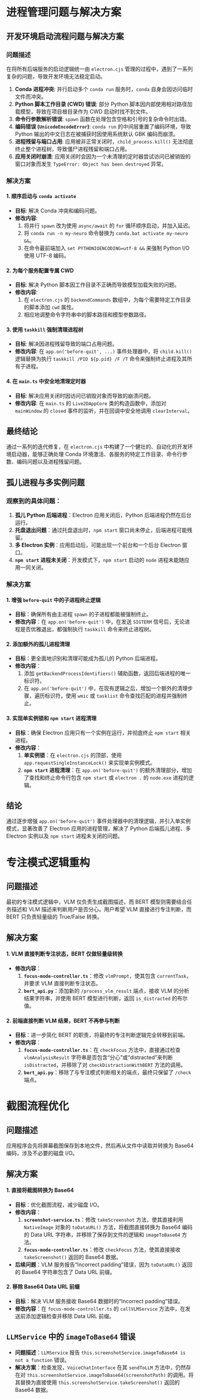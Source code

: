 # 进程管理问题与解决方案

## 开发环境启动流程问题与解决方案

### 问题描述
在将所有后端服务的启动逻辑统一由 `electron.cjs` 管理的过程中，遇到了一系列复杂的问题，导致开发环境无法稳定启动。
1.  **Conda 进程冲突**: 并行启动多个 `conda run` 服务时，`conda` 自身会因访问临时文件而冲突。
2.  **Python 脚本工作目录 (CWD) 错误**: 部分 Python 脚本因内部使用相对路径加载模型，导致在项目根目录作为 CWD 启动时找不到文件。
3.  **命令行参数解析错误**: `spawn` 函数在处理包含空格和引号的复杂命令时出错。
4.  **编码错误 (`UnicodeEncodeError`)**: `conda run` 的中间层重置了编码环境，导致 Python 输出的中文日志在被捕获时因使用系统默认 GBK 编码而崩溃。
5.  **进程残留与端口占用**: 应用被非正常关闭时，`child_process.kill()` 无法彻底终止整个进程树，导致僵尸进程残留和端口占用。
6.  **应用关闭时崩溃**: 应用关闭时会因为一个未清理的定时器尝试访问已被销毁的窗口对象而发生 `TypeError: Object has been destroyed` 异常。

### 解决方案

#### 1. 顺序启动与 `conda activate`
*   **目标**: 解决 Conda 冲突和编码问题。
*   **修改内容**:
    1.  将并行 `spawn` 改为使用 `async/await` 的 `for` 循环顺序启动，并加入延迟。
    2.  将 `conda run -n my-neuro` 命令替换为 `conda.bat activate my-neuro &&`。
    3.  在命令最前端加入 `set PYTHONIOENCODING=utf-8 &&` 来强制 Python I/O 使用 UTF-8 编码。

#### 2. 为每个服务配置专属 CWD
*   **目标**: 解决 Python 脚本因工作目录不正确而导致模型加载失败的问题。
*   **修改内容**:
    1.  在 `electron.cjs` 的 `backendCommands` 数组中，为每个需要特定工作目录的脚本添加 `cwd` 属性。
    2.  相应地调整命令字符串中的脚本路径和模型参数路径。

#### 3. 使用 `taskkill` 强制清理进程树
*   **目标**: 解决因进程残留导致的端口占用问题。
*   **修改内容**: 在 `app.on('before-quit', ...)` 事件处理器中，将 `child.kill()` 逻辑替换为执行 `taskkill /PID ${p.pid} /F /T` 命令来强制终止进程及其所有子进程。

#### 4. 在 `main.ts` 中安全地清理定时器
*   **目标**: 解决应用关闭时因访问已销毁对象而导致的崩溃问题。
*   **修改内容**: 在 `main.ts` 的 `Live2DAppCore` 类的构造函数中，添加对 `mainWindow` 的 `closed` 事件的监听，并在回调中安全地调用 `clearInterval`。

## 最终结论
通过一系列的迭代修复，在 `electron.cjs` 中构建了一个健壮的、自动化的开发环境启动器，能够正确处理 Conda 环境激活、各服务的特定工作目录、命令行参数、编码问题以及进程残留问题。

## 孤儿进程与多实例问题

### 观察到的具体问题：
1.  **孤儿 Python 后端进程**：Electron 应用关闭后，Python 后端进程仍然在后台运行。
2.  **托盘退出问题**：通过托盘退出时，`npm start` 窗口尚未停止，后端进程可能残留。
3.  **多 Electron 实例**：应用启动后，可能出现一个前台和一个后台 Electron 窗口。
4.  **`npm start` 进程未关闭**：开发模式下，`npm start` 启动的 `node` 进程未能随应用一同关闭。

### 解决方案

#### 1. 增强 `before-quit` 中的子进程终止逻辑
*   **目标**：确保所有由主进程 `spawn` 的子进程都能被强制终止。
*   **修改内容**：在 `app.on('before-quit')` 中，在发送 `SIGTERM` 信号后，无论进程是否优雅退出，都强制执行 `taskkill` 命令来终止进程树。

#### 2. 添加额外的孤儿进程清理
*   **目标**：更全面地识别和清理可能成为孤儿的 Python 后端进程。
*   **修改内容**：
    1.  添加 `getBackendProcessIdentifiers()` 辅助函数，返回后端进程的唯一标识符。
    2.  在 `app.on('before-quit')` 中，在现有逻辑之后，增加一个额外的清理步骤，遍历标识符，使用 `wmic` 或 `tasklist` 命令查找匹配的进程并强制终止。

#### 3. 实现单实例锁和 `npm start` 进程清理
*   **目标**：确保 Electron 应用只有一个实例在运行，并彻底终止 `npm start` 相关进程。
*   **修改内容**：
    1.  **单实例锁**：在 `electron.cjs` 的顶部，使用 `app.requestSingleInstanceLock()` 来实现单实例模式。
    2.  **`npm start` 进程清理**：在 `app.on('before-quit')` 的额外清理部分，增加了查找和终止命令行包含 `npm start` 或 `electron .` 的 `node.exe` 进程的逻辑。

## 结论
通过逐步增强 `app.on('before-quit')` 事件处理器中的清理逻辑，并引入单实例模式，显著改善了 Electron 应用的进程管理，解决了 Python 后端孤儿进程、多 Electron 实例以及 `npm start` 进程未关闭的问题。

# 专注模式逻辑重构

## 问题描述
最初的专注模式逻辑中，VLM 仅负责生成截图描述，而 BERT 模型则需要结合任务描述和 VLM 描述来判断用户是否分心。用户希望 VLM 直接进行专注判断，而 BERT 只负责轻量级的 True/False 转换。

## 解决方案

#### 1. VLM 直接判断专注状态，BERT 仅做轻量级转换
*   **修改内容**：
    1.  **`focus-mode-controller.ts`**：修改 `vlmPrompt`，使其包含 `currentTask`，并要求 VLM 直接判断专注状态。
    2.  **`bert_api.py`**：添加新的 `/process_vlm_result` 端点，接收 VLM 的分析结果字符串，并使用 BERT 模型进行判断，返回 `is_distracted` 的布尔值。

#### 2. 前端直接判断 VLM 结果，BERT 不再参与判断
*   **目标**：进一步简化 BERT 的职责，将最终的专注判断逻辑完全转移到前端。
*   **修改内容**：
    1.  **`focus-mode-controller.ts`**：在 `checkFocus` 方法中，直接通过检查 `vlmAnalysisResult` 字符串是否包含“分心”或“distracted”来判断 `isDistracted`，并移除了对 `checkDistractionWithBERT` 方法的调用。
    2.  **`bert_api.py`**：移除了与专注模式判断相关的端点，最终只保留了 `/check` 端点。

# 截图流程优化

## 问题描述
应用程序会先将屏幕截图保存到本地文件，然后再从文件中读取并转换为 Base64 编码，涉及不必要的磁盘 I/O。

## 解决方案

#### 1. 直接将截图转换为 Base64
*   **目标**：优化截图流程，减少磁盘 I/O。
*   **修改内容**：
    1.  **`screenshot-service.ts`**：修改 `takeScreenshot` 方法，使其直接利用 `NativeImage` 对象的 `toDataURL()` 方法，将截图直接转换为 Base64 编码的 Data URL 字符串，并移除了保存到文件的逻辑和 `imageToBase64` 方法。
    2.  **`focus-mode-controller.ts`**：修改 `checkFocus` 方法，使其直接接收 `takeScreenshot()` 返回的 Base64 数据。
*   **后续问题**：VLM 服务报告“Incorrect padding”错误，因为 `toDataURL()` 返回的 Base64 字符串包含了 Data URL 前缀。

#### 2. 移除 Base64 Data URL 前缀
*   **目标**：解决 VLM 服务接收 Base64 数据时的“Incorrect padding”错误。
*   **修改内容**：在 `focus-mode-controller.ts` 的 `callVLMService` 方法中，在发送前添加逻辑检查并移除 Data URL 前缀。

## `LLMService` 中的 `imageToBase64` 错误
*   **问题描述**：`LLMService` 报告 `this.screenshotService.imageToBase64 is not a function` 错误。
*   **解决方案**：检查发现，`VoiceChatInterface` 在其 `sendToLLM` 方法中，仍然存在对 `this.screenshotService.imageToBase64(screenshotPath)` 的调用。将其替换为直接使用 `this.screenshotService.takeScreenshot()` 返回的 Base64 数据。
